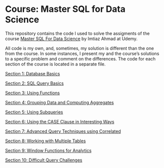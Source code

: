 # Course: Master SQL for Data Science

This repository contains the code I used to solve the assigments of the course [Master SQL For Data Science](https://www.udemy.com/course/master-sql-for-data-science/) by Imtiaz Ahmad at Udemy. 

All code is my own, and, sometimes, my solution is different than the one from the course. In some instances, I present my and the course’s solutions to a specific problem and comment on the differences. 
The code for each section of the course is located in a separate file.

[Section 1: Database Basics](Section-1.sql)

[Section 2: SQL Query Basics](Section-2) 

[Section 3: Using Functions](Section-3) 

[Section 4: Grouping Data and Computing Aggregates](Section-4) 

[Section 5: Using Subqueries](Section-5) 

[Section 6: Using the CASE Clause in Interesting Ways](Section-6) 

[Section 7: Advanced Query Techniques using Correlated](Section-7) 

[Section 8: Working with Multiple Tables](Section-8) 

[Section 9: Window Functions for Analytics](Section-9) 

[Section 10: Difficult Query Challenges](Section-10)
